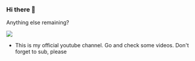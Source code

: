 ### Hi there 👋

<!--
**ShashankKumarSaxena/ShashankKumarSaxena** is a ✨ _special_ ✨ repository because its `README.md` (this file) appears on your GitHub profile.

- Wanna know about me? -
- So here I have compiled myself -
- 👉 My hobbies - Coding obviously
- 👉 What I wanna persue in future - Well coding again
- 👉 My age - 🤫 Its a secret
- 👉 What I am doing right now? - Making discord bots

- 🔭 I’m currently working on ... Python,Ruby,Javascript
- 🌱 I’m currently learning ... Javascript
- 👯 I’m looking to collaborate on ... Umm.. python projects
- 🤔 I’m looking for help with ... Ruby 💎
- 💬 Ask me about ... Python,Ruby,Java,HTML,CSS
- 📫 How to reach me: ... My <a href="https://discord.gg/WtEjnqm5">Discord Server</a>
- ⚡ Fun fact: ... umm.... nope
--> Anything else remaining?

<img src="https://media.discordapp.net/attachments/797850617842237460/812306861440237578/unknown.png"></img>

- This is my official youtube channel. Go and check some videos. Don't forget to sub, please
